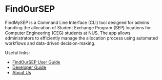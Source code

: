 # FindOurSEP

FindMySEP is a Command Line Interface (CLI) tool designed for admins handling the allocation of Student Exchange
Program (SEP) locations for Computer Engineering (CEG) students at NUS. The app allows administrators to efficiently
manage the allocation process using automated workflows and data-driven decision-making.

Useful links:
* [FindOurSEP User Guide](UserGuide.md)
* [Developer Guide](DeveloperGuide.md)
* [About Us](AboutUs.md)
